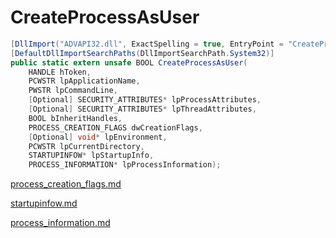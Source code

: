 # CreateProcessAsUser

```csharp
[DllImport("ADVAPI32.dll", ExactSpelling = true, EntryPoint = "CreateProcessAsUserW", SetLastError = true)]
[DefaultDllImportSearchPaths(DllImportSearchPath.System32)]
public static extern unsafe BOOL CreateProcessAsUser(
    HANDLE hToken,
    PCWSTR lpApplicationName,
    PWSTR lpCommandLine,
    [Optional] SECURITY_ATTRIBUTES* lpProcessAttributes,
    [Optional] SECURITY_ATTRIBUTES* lpThreadAttributes,
    BOOL bInheritHandles,
    PROCESS_CREATION_FLAGS dwCreationFlags,
    [Optional] void* lpEnvironment,
    PCWSTR lpCurrentDirectory,
    STARTUPINFOW* lpStartupInfo,
    PROCESS_INFORMATION* lpProcessInformation);
```

[process\_creation\_flags.md](../threading/process\_creation\_flags.md "mention")

[startupinfow.md](../threading/startupinfow.md "mention")

[process\_information.md](../threading/process\_information.md "mention")
